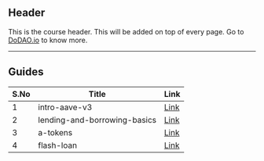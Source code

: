 ## Header
This is the course header. This will be added on top of every page. Go to [DoDAO.io](https://www.dodao.io) to know more.

---

## Guides

| S.No        | Title       |  Link  |
| ----------- | ----------- |----------- |
| 1      | intro-aave-v3 |  [Link](generated/markdown/intro-aave-v3.md) |
 | 2      | lending-and-borrowing-basics |  [Link](generated/markdown/lending-and-borrowing-basics.md) |
 | 3      | a-tokens |  [Link](generated/markdown/a-tokens.md) |
 | 4      | flash-loan |  [Link](generated/markdown/flash-loan.md) | 